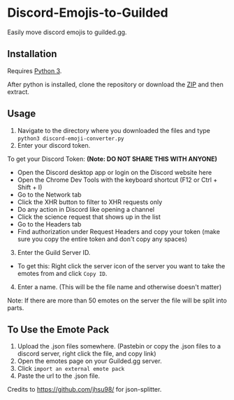 # Discord-Emojis-to-Guilded
Easily move discord emojis to guilded.gg.

## Installation
Requires [Python 3](https://www.python.org/).

After python is installed, clone the repository or download the [ZIP](https://github.com/riyukuro/Discord-Emojis-to-Guilded/archive/refs/heads/main.zip) and then extract.

## Usage
1. Navigate to the directory where you downloaded the files and type `python3 discord-emoji-converter.py`
2. Enter your discord token.

To get your Discord Token: **(Note: DO NOT SHARE THIS WITH ANYONE)**
-  Open the Discord desktop app or login on the Discord website here
-  Open the Chrome Dev Tools with the keyboard shortcut (F12 or Ctrl + Shift + I)
-  Go to the Network tab
-  Click the XHR button to filter to XHR requests only
-  Do any action in Discord like opening a channel
-  Click the science request that shows up in the list
-  Go to the Headers tab
-  Find authorization under Request Headers and copy your token (make sure you copy the entire token and don't copy any spaces)

3. Enter the Guild Server ID. 
- To get this: Right click the server icon of the server you want to take the emotes from and click `Copy ID`.

4. Enter a name. (This will be the file name and otherwise doesn't matter)

Note: If there are more than 50 emotes on the server the file will be split into parts.

## To Use the Emote Pack
1. Upload the .json files somewhere. (Pastebin or copy the .json files to a discord server, right click the file, and copy link)
2. Open the emotes page on your Guilded.gg server.
3. Click `import an external emote pack`
4. Paste the url to the .json file.


Credits to https://github.com/jhsu98/ for json-splitter.
